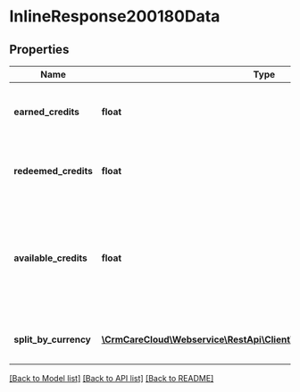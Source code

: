 # InlineResponse200180Data

## Properties
Name | Type | Description | Notes
------------ | ------------- | ------------- | -------------
**earned_credits** | **float** | Amount of earned credits in time interval. | [optional] 
**redeemed_credits** | **float** | Amount of redeemed credits in time interval. | [optional] 
**available_credits** | **float** | Amount of available credits in the moment. Time interval has no influence to the result. | [optional] 
**split_by_currency** | [**\CrmCareCloud\Webservice\RestApi\Client\Model\CreditWalletSummary[]**](CreditWalletSummary.md) | The credit overview split by currency. | [optional] 

[[Back to Model list]](../../README.md#documentation-for-models) [[Back to API list]](../../README.md#documentation-for-api-endpoints) [[Back to README]](../../README.md)


